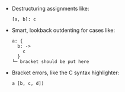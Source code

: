 - Destructuring assignments like:

      [a, b]: c

- Smart, lookback outdenting for cases like:

      a: {
        b: ->
          c
        }
      └─ bracket should be put here

- Bracket errors, like the C syntax highlighter:

      a [b, c, d])
